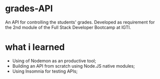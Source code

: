 # grades-API
An API for controlling the students' grades. Developed as requirement for the 2nd module of the Full Stack Developer Bootcamp at IGTI.

# what i learned
* Using of Nodemon as an productive tool;
* Building an API from scratch using Node.JS native modules;
* Using Insomnia for testing APIs;
